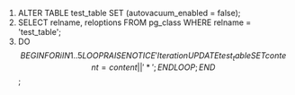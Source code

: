 1. ALTER TABLE test_table
  SET (autovacuum_enabled = false);
2. SELECT relname, reloptions
FROM pg_class
WHERE relname = 'test_table';
3. DO $$
BEGIN
  FOR i IN 1..5 LOOP
    RAISE NOTICE 'Iteration %: appending symbol', i;
    UPDATE test_table
      SET content = content || '*';
  END LOOP;
END
$$;